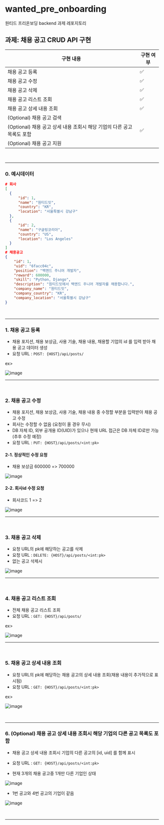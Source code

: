 # wanted_pre_onboarding
원티드 프리온보딩 backend 과제 레포지토리



## 과제: 채용 공고 CRUD API 구현

| 구현 내용 | 구현 여부 |
| --- | --- |
| 채용 공고 등록 | ✅ |
| 채용 공고 수정 | ✅ |
| 채용 공고 삭제 | ✅ |
| 채용 공고 리스트 조회 | ✅ |
| 채용 공고 상세 내용 조회 | ✅ |
| (Optional) 채용 공고 검색 | |
| (Optional) 채용 공고 상세 내용 조회시 해당 기업의 다른 공고 목록도 포함 | ✅ |
| (Optional) 채용 공고 지원 | |

<br>

---

### 0. 예시데이터
```json
# 회사
[
  {
      "id": 1,
      "name": "원티드잇",
      "country": "KR",
      "location": "서울특별시 강남구"
  },
  {
      "id": 2,
      "name": "구글링코리아",
      "country": "US",
      "location": "Los Angeles"
  }
]
# 채용공고
{
    "id": 1,
    "uid": "6facc04c",
    "position": "백엔드 주니어 개발자",
    "reward": 600000,
    "skill": "Python, Django",
    "description": "원티드잇에서 백엔드 주니어 개발자를 채용합니다.",
    "company_name": "원티드잇",
    "company_country": "KR",
    "company_location": "서울특별시 강남구"
}
```

<br>

---

### 1. 채용 공고 등록
- 채용 포지션, 채용 보상금, 사용 기술, 채용 내용, 채용할 기업의 id 를 입력 받아 채용 공고 데이터 생성
- 요청 URL : `POST: {HOST}/api/posts/`

ex>

![image](https://user-images.githubusercontent.com/55697800/186227525-67417c96-883c-4e4e-8469-d8bb50ea26ee.png)

---

<br>

### 2. 채용 공고 수정
- 채용 포지션, 채용 보상금, 사용 기술, 채용 내용 중 수정할 부분을 입력받아 채용 공고 수정
- 회사는 수정할 수 없음 (요청이 올 경우 무시)
- DB 자체 ID, 외부 공개용 ID(UID)가 있으나 현재 URL 접근은 DB 자체 ID로만 가능(추후 수정 예정)
- 요청 URL : `PUT: {HOST}/api/posts/<int:pk>`

#### 2-1. 정상적인 수정 요청
- 채용 보상금 600000 => 700000 <br>

![image](https://user-images.githubusercontent.com/55697800/186228565-ab7e9c82-c842-4855-893a-70bc4f051012.png)

#### 2-2. 회사id 수정 요청
- 회사코드 1 => 2 <br>

![image](https://user-images.githubusercontent.com/55697800/186228847-967d711e-c648-4bae-ad89-3df735a9f104.png)

---

<br>

### 3. 채용 공고 삭제
- 요청 URL의 pk에 해당하는 공고를 삭제
- 요청 URL : `DELETE: {HOST}/api/posts/<int:pk>`
- 없는 공고 삭제시

![image](https://user-images.githubusercontent.com/55697800/186229169-e606f1cb-af2c-4c07-be58-a8823bd220a1.png)


---

<br>

### 4. 채용 공고 리스트 조회
- 전체 채용 공고 리스트 조회
- 요청 URL : `GET: {HOST}/api/posts/`

ex>

![image](https://user-images.githubusercontent.com/55697800/186229594-3b427273-5f8f-42c3-a08a-6563fbc9b0be.png)


---

<br>

### 5. 채용 공고 상세 내용 조회
- 요청 URL의 pk에 해당하는 채용 공고의 상세 내용 조회(채용 내용이 추가적으로 표시됨)
- 요청 URL : `GET: {HOST}/api/posts/<int:pk>`

ex>

![image](https://user-images.githubusercontent.com/55697800/186229960-157ec107-2de3-4325-b579-3446ced3e682.png)



<br>

---

### 6. (Optional) 채용 공고 상세 내용 조회시 해당 기업의 다른 공고 목록도 포함
- 채용 공고 상세 내용 조회시 기업의 다른 공고의 [id, uid] 를 함께 표시
- 요청 URL : `GET: {HOST}/api/posts/<int:pk>`

- 현재 3개의 채용 공고중 1개만 다른 기업인 상태

![image](https://user-images.githubusercontent.com/55697800/186366889-8cc8686b-e050-41f3-971b-a937f67d875e.png)

- 1번 공고와 4번 공고의 기업이 같음

![image](https://user-images.githubusercontent.com/55697800/186367031-60c57083-c7f3-4b0e-9c81-f75b34bec0bd.png)




<br>

---

